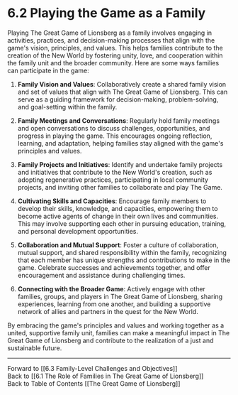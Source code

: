 # 6.2 Playing the Game as a Family

Playing The Great Game of Lionsberg as a family involves engaging in activities, practices, and decision-making processes that align with the game's vision, principles, and values. This helps families contribute to the creation of the New World by fostering unity, love, and cooperation within the family unit and the broader community. Here are some ways families can participate in the game:

1.  **Family Vision and Values**: Collaboratively create a shared family vision and set of values that align with The Great Game of Lionsberg. This can serve as a guiding framework for decision-making, problem-solving, and goal-setting within the family.
    
2.  **Family Meetings and Conversations**: Regularly hold family meetings and open conversations to discuss challenges, opportunities, and progress in playing the game. This encourages ongoing reflection, learning, and adaptation, helping families stay aligned with the game's principles and values.
    
3.  **Family Projects and Initiatives**: Identify and undertake family projects and initiatives that contribute to the New World's creation, such as adopting regenerative practices, participating in local community projects, and inviting other families to collaborate and play The Game.
    
4.  **Cultivating Skills and Capacities**: Encourage family members to develop their skills, knowledge, and capacities, empowering them to become active agents of change in their own lives and communities. This may involve supporting each other in pursuing education, training, and personal development opportunities.
    
5.  **Collaboration and Mutual Support**: Foster a culture of collaboration, mutual support, and shared responsibility within the family, recognizing that each member has unique strengths and contributions to make in the game. Celebrate successes and achievements together, and offer encouragement and assistance during challenging times.
    
6.  **Connecting with the Broader Game**: Actively engage with other families, groups, and players in The Great Game of Lionsberg, sharing experiences, learning from one another, and building a supportive network of allies and partners in the quest for the New World.
    

By embracing the game's principles and values and working together as a united, supportive family unit, families can make a meaningful impact in The Great Game of Lionsberg and contribute to the realization of a just and sustainable future.

____

Forward to [[6.3 Family-Level Challenges and Objectives]]    
Back to [[6.1 The Role of Families in The Great Game of Lionsberg]]  
Back to Table of Contents [[The Great Game of Lionsberg]]  